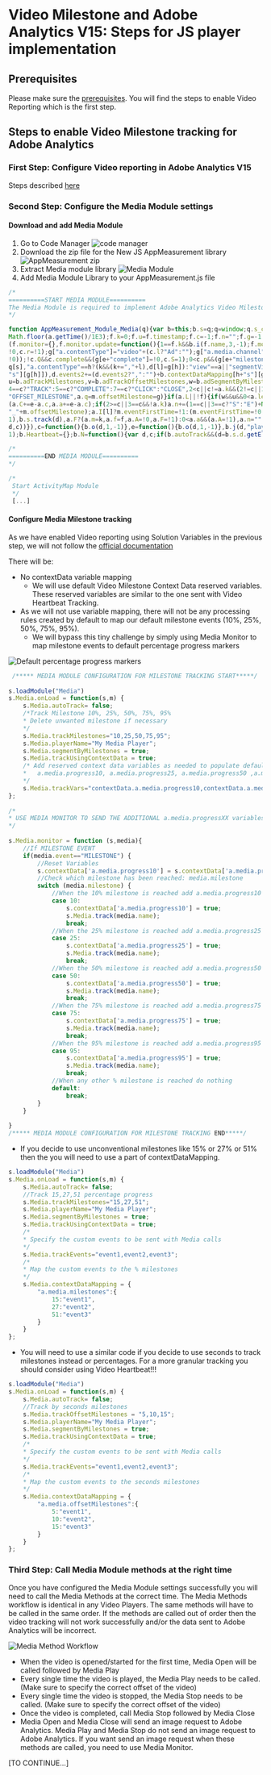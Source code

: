 # Video Milestone and Adobe Analytics V15: Steps for JS player implementation

## Prerequisites

Please make sure the [prerequisites](https://github.com/alcazes/Video-in-Adobe-Analytics-V15/blob/master/Adobe%20Analytics%20v15%20-%20Video%20Milestone/README.md). You will find the steps to enable Video Reporting which is the first step.

## Steps to enable Video Milestone tracking for Adobe Analytics

### First Step: Configure Video reporting in Adobe Analytics V15

Steps described [here](https://github.com/alcazes/Video-in-Adobe-Analytics-V15/blob/master/Adobe%20Analytics%20v15%20-%20Video%20Milestone/README.md)

### Second Step: Configure the Media Module settings

#### Download and add Media Module

1. Go to Code Manager
![code manager](https://github.com/alcazes/Video-in-Adobe-Analytics-V15/blob/master/Adobe%20Analytics%20v15%20-%20Video%20Milestone/doc/images/Code%20manager.png)
2. Download the zip file for the New JS AppMeasurement library
![AppMeasurement zip](https://github.com/alcazes/Video-in-Adobe-Analytics-V15/blob/master/Adobe%20Analytics%20v15%20-%20Video%20Milestone/doc/images/AppMeasurementjs.png)
3. Extract Media module library
![Media Module](https://github.com/alcazes/Video-in-Adobe-Analytics-V15/blob/master/Adobe%20Analytics%20v15%20-%20Video%20Milestone/doc/images/Media%20Module.png)
4. Add Media Module Library to your AppMeasurement.js file
```javascript
/*
==========START MEDIA MODULE==========
The Media Module is required to implement Adobe Analytics Video Milestone Tracking
*/

function AppMeasurement_Module_Media(q){var b=this;b.s=q;q=window;q.s_c_in||(q.s_c_il=[],q.s_c_in=0);b._il=q.s_c_il;b._in=q.s_c_in;b._il[b._in]=b;q.s_c_in++;b._c="s_m";b.list=[];b.open=function(d,c,e,k){var f={},a=new Date,l="",g;c||(c=-1);if(d&&e){b.list||(b.list={});b.list[d]&&b.close(d);k&&k.id&&(l=k.id);if(l)for(g in b.list)!Object.prototype[g]&&b.list[g]&&b.list[g].R==l&&b.close(b.list[g].name);f.name=d;f.length=c;f.offset=0;f.e=0;f.playerName=b.playerName?b.playerName:e;f.R=l;f.C=0;f.a=0;f.timestamp=
Math.floor(a.getTime()/1E3);f.k=0;f.u=f.timestamp;f.c=-1;f.n="";f.g=-1;f.D=0;f.I={};f.G=0;f.m=0;f.f="";f.B=0;f.L=0;f.A=0;f.F=0;f.l=!1;f.v="";f.J="";f.K=0;f.r=!1;f.H="";f.complete=0;f.Q=0;f.p=0;f.q=0;b.list[d]=f}};b.openAd=function(d,c,e,k,f,a,l,g){var h={};b.open(d,c,e,g);if(h=b.list[d])h.l=!0,h.v=k,h.J=f,h.K=a,h.H=l};b.M=function(d){var c=b.list[d];b.list[d]=0;c&&c.monitor&&clearTimeout(c.monitor.interval)};b.close=function(d){b.i(d,0,-1)};b.play=function(d,c,e,k){var f=b.i(d,1,c,e,k);f&&!f.monitor&&
(f.monitor={},f.monitor.update=function(){1==f.k&&b.i(f.name,3,-1);f.monitor.interval=setTimeout(f.monitor.update,1E3)},f.monitor.update())};b.click=function(d,c){b.i(d,7,c)};b.complete=function(d,c){b.i(d,5,c)};b.stop=function(d,c){b.i(d,2,c)};b.track=function(d){b.i(d,4,-1)};b.P=function(d,c){var e="a.media.",k=d.linkTrackVars,f=d.linkTrackEvents,a="m_i",l,g=d.contextData,h;c.l&&(e+="ad.",c.v&&(g["a.media.name"]=c.v,g[e+"pod"]=c.J,g[e+"podPosition"]=c.K),c.G||(g[e+"CPM"]=c.H));c.r&&(g[e+"clicked"]=
!0,c.r=!1);g["a.contentType"]="video"+(c.l?"Ad":"");g["a.media.channel"]=b.channel;g[e+"name"]=c.name;g[e+"playerName"]=c.playerName;0<c.length&&(g[e+"length"]=c.length);g[e+"timePlayed"]=Math.floor(c.a);0<Math.floor(c.a)&&(g[e+"timePlayed"]=Math.floor(c.a));c.G||(g[e+"view"]=!0,a="m_s",b.Heartbeat&&b.Heartbeat.enabled&&(a=c.l?b.__primetime?"mspa_s":"msa_s":b.__primetime?"msp_s":"ms_s"),c.G=1);c.f&&(g[e+"segmentNum"]=c.m,g[e+"segment"]=c.f,0<c.B&&(g[e+"segmentLength"]=c.B),c.A&&0<c.a&&(g[e+"segmentView"]=
!0));!c.Q&&c.complete&&(g[e+"complete"]=!0,c.S=1);0<c.p&&(g[e+"milestone"]=c.p);0<c.q&&(g[e+"offsetMilestone"]=c.q);if(k)for(h in g)Object.prototype[h]||(k+=",contextData."+h);l=g["a.contentType"];d.pe=a;d.pev3=l;var q,s;if(b.contextDataMapping)for(h in d.events2||(d.events2=""),k&&(k+=",events"),b.contextDataMapping)if(!Object.prototype[h]){a=h.length>e.length&&h.substring(0,e.length)==e?h.substring(e.length):"";l=b.contextDataMapping[h];if("string"==typeof l)for(q=l.split(","),s=0;s<q.length;s++)l=
q[s],"a.contentType"==h?(k&&(k+=","+l),d[l]=g[h]):"view"==a||"segmentView"==a||"clicked"==a||"complete"==a||"timePlayed"==a||"CPM"==a?(f&&(f+=","+l),"timePlayed"==a||"CPM"==a?g[h]&&(d.events2+=(d.events2?",":"")+l+"="+g[h]):g[h]&&(d.events2+=(d.events2?",":"")+l)):"segment"==a&&g[h+"Num"]?(k&&(k+=","+l),d[l]=g[h+"Num"]+":"+g[h]):(k&&(k+=","+l),d[l]=g[h]);else if("milestones"==a||"offsetMilestones"==a)h=h.substring(0,h.length-1),g[h]&&b.contextDataMapping[h+"s"][g[h]]&&(f&&(f+=","+b.contextDataMapping[h+
"s"][g[h]]),d.events2+=(d.events2?",":"")+b.contextDataMapping[h+"s"][g[h]]);g[h]&&(g[h]=0);"segment"==a&&g[h+"Num"]&&(g[h+"Num"]=0)}d.linkTrackVars=k;d.linkTrackEvents=f};b.i=function(d,c,e,k,f){var a={},l=(new Date).getTime()/1E3,g,h,q=b.trackVars,s=b.trackEvents,t=b.trackSeconds,u=b.trackMilestones,v=b.trackOffsetMilestones,w=b.segmentByMilestones,x=b.segmentByOffsetMilestones,p,n,r=1,m={},y;b.channel||(b.channel=b.s.w.location.hostname);if(a=d&&b.list&&b.list[d]?b.list[d]:0)if(a.l&&(t=b.adTrackSeconds,
u=b.adTrackMilestones,v=b.adTrackOffsetMilestones,w=b.adSegmentByMilestones,x=b.adSegmentByOffsetMilestones),0>e&&(e=1==a.k&&0<a.u?l-a.u+a.c:a.c),0<a.length&&(e=e<a.length?e:a.length),0>e&&(e=0),a.offset=e,0<a.length&&(a.e=a.offset/a.length*100,a.e=100<a.e?100:a.e),0>a.c&&(a.c=e),y=a.D,m.name=d,m.ad=a.l,m.length=a.length,m.openTime=new Date,m.openTime.setTime(1E3*a.timestamp),m.offset=a.offset,m.percent=a.e,m.playerName=a.playerName,m.mediaEvent=0>a.g?"OPEN":1==c?"PLAY":2==c?"STOP":3==c?"MONITOR":
4==c?"TRACK":5==c?"COMPLETE":7==c?"CLICK":"CLOSE",2<c||c!=a.k&&(2!=c||1==a.k)){f||(k=a.m,f=a.f);if(c){1==c&&(a.c=e);if((3>=c||5<=c)&&0<=a.g&&(r=!1,q=s="None",a.g!=e)){h=a.g;h>e&&(h=a.c,h>e&&(h=e));p=u?u.split(","):0;if(0<a.length&&p&&e>=h)for(n=0;n<p.length;n++)(g=p[n]?parseFloat(""+p[n]):0)&&h/a.length*100<g&&a.e>=g&&(r=!0,n=p.length,m.mediaEvent="MILESTONE",a.p=m.milestone=g);if((p=v?v.split(","):0)&&e>=h)for(n=0;n<p.length;n++)(g=p[n]?parseFloat(""+p[n]):0)&&h<g&&e>=g&&(r=!0,n=p.length,m.mediaEvent=
"OFFSET_MILESTONE",a.q=m.offsetMilestone=g)}if(a.L||!f){if(w&&u&&0<a.length){if(p=u.split(","))for(p.push("100"),n=h=0;n<p.length;n++)if(g=p[n]?parseFloat(""+p[n]):0)a.e<g&&(k=n+1,f="M:"+h+"-"+g,n=p.length),h=g}else if(x&&v&&(p=v.split(",")))for(p.push(""+(0<a.length?a.length:"E")),n=h=0;n<p.length;n++)if((g=p[n]?parseFloat(""+p[n]):0)||"E"==p[n]){if(e<g||"E"==p[n])k=n+1,f="O:"+h+"-"+g,n=p.length;h=g}f&&(a.L=!0)}(f||a.f)&&f!=a.f&&(a.F=!0,a.f||(a.m=k,a.f=f),0<=a.g&&(r=!0));(2<=c||100<=a.e)&&a.c<e&&
(a.C+=e-a.c,a.a+=e-a.c);if(2>=c||3==c&&!a.k)a.n+=(1==c||3==c?"S":"E")+Math.floor(e),a.k=3==c?1:c;!r&&0<=a.g&&3>=c&&(t=t?t:0)&&a.a>=t&&(r=!0,m.mediaEvent="SECONDS");a.u=l;a.c=e}if(!c||3>=c&&100<=a.e)2!=a.k&&(a.n+="E"+Math.floor(e)),c=0,q=s="None",m.mediaEvent="CLOSE";7==c&&(r=m.clicked=a.r=!0);if(5==c||b.completeByCloseOffset&&(!c||100<=a.e)&&0<a.length&&e>=a.length-b.completeCloseOffsetThreshold)r=m.complete=a.complete=!0;l=m.mediaEvent;"MILESTONE"==l?l+="_"+m.milestone:"OFFSET_MILESTONE"==l&&(l+=
"_"+m.offsetMilestone);a.I[l]?m.eventFirstTime=!1:(m.eventFirstTime=!0,a.I[l]=1);m.event=m.mediaEvent;m.timePlayed=a.C;m.segmentNum=a.m;m.segment=a.f;m.segmentLength=a.B;b.monitor&&4!=c&&b.monitor(b.s,m);b.Heartbeat&&b.Heartbeat.enabled&&0<=a.g&&(r=!1);0==c&&b.M(d);r&&a.D==y&&(d={contextData:{}},d.linkTrackVars=q,d.linkTrackEvents=s,d.linkTrackVars||(d.linkTrackVars=""),d.linkTrackEvents||(d.linkTrackEvents=""),b.P(d,a),d.linkTrackVars||(d["!linkTrackVars"]=1),d.linkTrackEvents||(d["!linkTrackEvents"]=
1),b.s.track(d),a.F?(a.m=k,a.f=f,a.A=!0,a.F=!1):0<a.a&&(a.A=!1),a.n="",a.p=a.q=0,a.a-=Math.floor(a.a),a.g=e,a.D++)}return a};b.O=function(d,c,e,k,f){var a=0;if(d&&(!b.autoTrackMediaLengthRequired||c&&0<c)){if(b.list&&b.list[d])a=1;else if(1==e||3==e)b.open(d,c,"HTML5 Video",f),a=1;a&&b.i(d,e,k,-1,0)}};b.attach=function(d){var c,e,k;d&&d.tagName&&"VIDEO"==d.tagName.toUpperCase()&&(b.o||(b.o=function(c,a,d){var e,h;b.autoTrack&&(e=c.currentSrc,(h=c.duration)||(h=-1),0>d&&(d=c.currentTime),b.O(e,h,a,
d,c))}),c=function(){b.o(d,1,-1)},e=function(){b.o(d,1,-1)},b.j(d,"play",c),b.j(d,"pause",e),b.j(d,"seeking",e),b.j(d,"seeked",c),b.j(d,"ended",function(){b.o(d,0,-1)}),b.j(d,"timeupdate",c),k=function(){d.paused||d.ended||d.seeking||b.o(d,3,-1);setTimeout(k,1E3)},k())};b.j=function(b,c,e){b.attachEvent?b.attachEvent("on"+c,e):b.addEventListener&&b.addEventListener(c,e,!1)};void 0==b.completeByCloseOffset&&(b.completeByCloseOffset=1);void 0==b.completeCloseOffsetThreshold&&(b.completeCloseOffsetThreshold=
1);b.Heartbeat={};b.N=function(){var d,c;if(b.autoTrack&&(d=b.s.d.getElementsByTagName("VIDEO")))for(c=0;c<d.length;c++)b.attach(d[c])};b.j(q,"load",b.N)}

/*
==========END MEDIA MODULE==========
*/

/*
 Start ActivityMap Module
 */
 [...]
```

#### Configure Media Milestone tracking

As we have enabled Video reporting using Solution Variables in the previous step, we will not follow the [official documentation](https://marketing.adobe.com/resources/help/en_US/sc/appmeasurement/video/video_flash_mapping.html)

There will be:
* No contextData variable mapping
  * We will use default Video Milestone Context Data reserved variables. These reserved variables are similar to the one sent with Video Heartbeat Tracking.
* As we will not use variable mapping, there will not be any processing rules created by default to map our default milestone events (10%, 25%, 50%, 75%, 95%).
  * We will bypass this tiny challenge by simply using Media Monitor to map milestone events to default percentage progress markers

![Default percentage progress markers](https://github.com/alcazes/Video-in-Adobe-Analytics-V15/blob/master/Adobe%20Analytics%20v15%20-%20Video%20Milestone/doc/images/Default%20percentage%20marker.png)

  
````javascript
 /***** MEDIA MODULE CONFIGURATION FOR MILESTONE TRACKING START*****/
 
s.loadModule("Media")
s.Media.onLoad = function(s,m) {
    s.Media.autoTrack= false;
    /*Track Milestone 10%, 25%, 50%, 75%, 95%
    * Delete unwanted milestone if necessary
    */
    s.Media.trackMilestones="10,25,50,75,95";
    s.Media.playerName="My Media Player";
    s.Media.segmentByMilestones = true;
    s.Media.trackUsingContextData = true;
    /* Add reserved context data variables as needed to populate default metrics
    *   a.media.progress10, a.media.progress25, a.media.progress50 ,a.media.progress75, a.media.progress95
    */
    s.Media.trackVars="contextData.a.media.progress10,contextData.a.media.progress25,contextData.a.media.progress50,contextData.a.media.progress75,contextData.a.media.progress95";
};
 
/*
* USE MEDIA MONITOR TO SEND THE ADDITIONAL a.media.progressXX variables: needed as no processing rules are created by default to handle media.milestone
*/
 
s.Media.monitor = function (s,media){
    //If MILESTONE EVENT
    if(media.event=="MILESTONE") {
        //Reset Variables
        s.contextData['a.media.progress10'] = s.contextData['a.media.progress25'] = s.contextData['a.media.progress50'] = s.contextData['a.media.progress75'] = s.contextData['a.media.progress95'] = '';
        //Check which milestone has been reached: media.milestone
        switch (media.milestone) {
            //When the 10% milestone is reached add a.media.progress10 to the Adobe Analytics request
            case 10:
                s.contextData['a.media.progress10'] = true;
                s.Media.track(media.name);
                break;
            //When the 25% milestone is reached add a.media.progress25 to the Adobe Analytics request
            case 25:
                s.contextData['a.media.progress25'] = true;
                s.Media.track(media.name);
                break;
            //When the 50% milestone is reached add a.media.progress50 to the Adobe Analytics request
            case 50:
                s.contextData['a.media.progress50'] = true;
                s.Media.track(media.name);
                break;
            //When the 75% milestone is reached add a.media.progress75 to the Adobe Analytics request
            case 75:
                s.contextData['a.media.progress75'] = true;
                s.Media.track(media.name);
                break;
            //When the 95% milestone is reached add a.media.progress95 to the Adobe Analytics request
            case 95:
                s.contextData['a.media.progress95'] = true;
                s.Media.track(media.name);
                break;
            //When any other % milestone is reached do nothing
            default:
                break;
        }
    }
     
}
/***** MEDIA MODULE CONFIGURATION FOR MILESTONE TRACKING END*****/
````
 
 * If you decide to use unconventional milestones like 15% or 27% or 51% then the you will need to use a part of contextDataMapping.
 
````javascript
s.loadModule("Media")
s.Media.onLoad = function(s,m) {
    s.Media.autoTrack= false;
	//Track 15,27,51 percentage progress
    s.Media.trackMilestones="15,27,51";
    s.Media.playerName="My Media Player";
    s.Media.segmentByMilestones = true;
    s.Media.trackUsingContextData = true;
    /*
    * Specify the custom events to be sent with Media calls
    */
    s.Media.trackEvents="event1,event2,event3";
    /*
    * Map the custom events to the % milestones
    */
    s.Media.contextDataMapping = {
        "a.media.milestones":{
            15:"event1",
            27:"event2",
            51:"event3"
        }
    }
};
````

* You will need to use a similar code if you decide to use seconds to track milestones instead or percentages. For a more granular tracking you should consider using Video Heartbeat!!!

````javascript
s.loadModule("Media")
s.Media.onLoad = function(s,m) {
    s.Media.autoTrack= false;
	//Track by seconds milestones
    s.Media.trackOffsetMilestones = "5,10,15";
    s.Media.playerName="My Media Player";
    s.Media.segmentByMilestones = true;
    s.Media.trackUsingContextData = true;
    /*
    * Specify the custom events to be sent with Media calls
    */
    s.Media.trackEvents="event1,event2,event3";
    /*
    * Map the custom events to the seconds milestones
    */
    s.Media.contextDataMapping = {
        "a.media.offsetMilestones":{
            5:"event1",
            10:"event2",
            15:"event3"
        }
    }
};
````

### Third Step: Call Media Module methods at the right time

Once you have configured the Media Module settings successfully you will need to call the Media Methods at the correct time. 
The Media Methods workflow is identical in any Video Players. The same methods will have to be called in the same order. 
If the methods are called out of order then the video tracking will not work successfully and/or the data sent to Adobe Analytics will be incorrect.

![Media Method Workflow](https://github.com/alcazes/Video-in-Adobe-Analytics-V15/blob/master/Adobe%20Analytics%20v15%20-%20Video%20Milestone/doc/images/Media%20Method%20Workflow.png)

* When the video is opened/started for the first time, Media Open will be called followed by Media Play
* Every single time the video is played, the Media Play needs to be called. (Make sure to specify the correct offset of the video)
* Every single time the video is stopped, the Media Stop needs to be called. (Make sure to specify the correct offset of the video)
* Once the video is completed, call Media Stop followed by Media Close
* Media Open and Media Close will send an image request to Adobe Analytics. Media Play and Media Stop do not send an image request to Adobe Analytics. If you want send an image request when these methods are called, you need to use Media Monitor.

[TO CONTINUE...]
